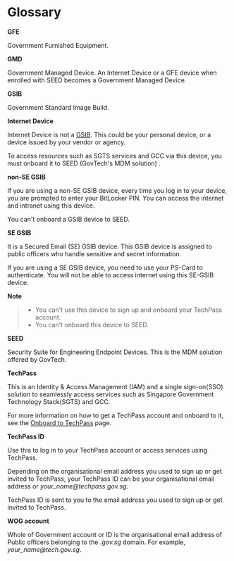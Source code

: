 # Glossary

<!--
Guidelines for anybody adding a new entry to this page.

To add a new word:
 1. Place it in the alphabetical order.
 2. Enclose it by
 <a id="word-in-lower-case">

 **word**

 </a>

 3. Include a line space before and after the word.
 -->

<a id="gfe">

**GFE**

</a>

Government Furnished Equipment.

<a id="gmd">

**GMD**

</a>

Government Managed Device. An Internet Device or a GFE device when enrolled with SEED becomes a Government Managed Device.

<a id="gsib">

**GSIB**

</a>

Government Standard Image Build.


<a id="internet-device">

**Internet Device**

</a>


Internet Device is not a [GSIB](#gsib). This could be your personal device, or a device issued by your vendor or agency.

To access resources such as SGTS services and GCC via this device, you must onboard it to SEED (GovTech's MDM solution) .

<a id="non-se-gsib">

**non-SE GSIB**

</a>

If you are using a non-SE GSIB device, every time you log in to your device, you are prompted to enter your BitLocker PIN. You can access the internet and intranet using this device.

You can't onboard a GSIB device to SEED.

<a id="se-gsib">

**SE GSIB**

</a>

It is a Secured Email (SE) GSIB device. This GSIB device is assigned to public officers who handle sensitive and secret information.

If you are using a SE GSIB device, you need to use your PS-Card to authenticate. You will not be able to access internet using this SE-GSIB device.

**Note**<br>
>- You can't use this device to sign up and onboard your TechPass account.
>- You can't onboard this device to SEED.

<a id="seed">

**SEED**

</a>

Security Suite for Engineering Endpoint Devices. This is the MDM solution offered by GovTech.

<a id="techpass">

**TechPass**

</a>

This is an Identity & Access Management (IAM) and a single sign-on(SSO) solution to seamlessly access services such as Singapore Government Technology Stack(SGTS) and GCC.

For more information on how to get a TechPass account and onboard to it, see the [Onboard to TechPass](onboard-to-techpass.md) page. 

<a id="techpass-id">

**TechPass ID**

</a>

Use this to log in to your TechPass account or access services using TechPass. 

Depending on the organisational email address you used to sign up or get invited to TechPass, your TechPass ID can be your organisational email address or *your_name<span>@</span>techpass.gov.sg*.

TechPass ID is sent to you to the email address you used to sign up or get invited to TechPass.

<a id="wog-account">

**WOG account**

</a>

Whole of Government account or ID is the organisational email address of Public officers belonging to the *.gov.sg* domain. For example, *your_name<span>@</span>tech.gov.sg*.
